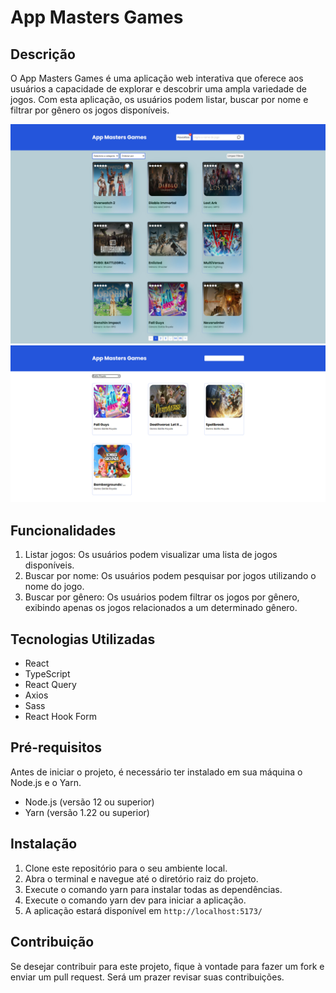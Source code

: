 # **App Masters Games**
## Descrição
O App Masters Games é uma aplicação web interativa que oferece aos usuários a capacidade de explorar e descobrir uma ampla variedade de jogos. Com esta aplicação, os usuários podem listar, buscar por nome e filtrar por gênero os jogos disponíveis.

![App Masters Games](./src/assets/fullpage.png)
![App Masters Games Genre](./src/assets/genre.png)

## Funcionalidades

1. Listar jogos: Os usuários podem visualizar uma lista de jogos disponíveis.
2. Buscar por nome: Os usuários podem pesquisar por jogos utilizando o nome do jogo.
3. Buscar por gênero: Os usuários podem filtrar os jogos por gênero, exibindo apenas os jogos relacionados a um determinado gênero.

## Tecnologias Utilizadas
* React
* TypeScript
* React Query
* Axios
* Sass
* React Hook Form

## Pré-requisitos
Antes de iniciar o projeto, é necessário ter instalado em sua máquina o Node.js e o Yarn.

* Node.js (versão 12 ou superior)
* Yarn (versão 1.22 ou superior)

## Instalação
1. Clone este repositório para o seu ambiente local.
2. Abra o terminal e navegue até o diretório raiz do projeto.
3. Execute o comando yarn para instalar todas as dependências.
4. Execute o comando yarn dev para iniciar a aplicação.
5. A aplicação estará disponível em `http://localhost:5173/`

## Contribuição
Se desejar contribuir para este projeto, fique à vontade para fazer um fork e enviar um pull request. Será um prazer revisar suas contribuições.
